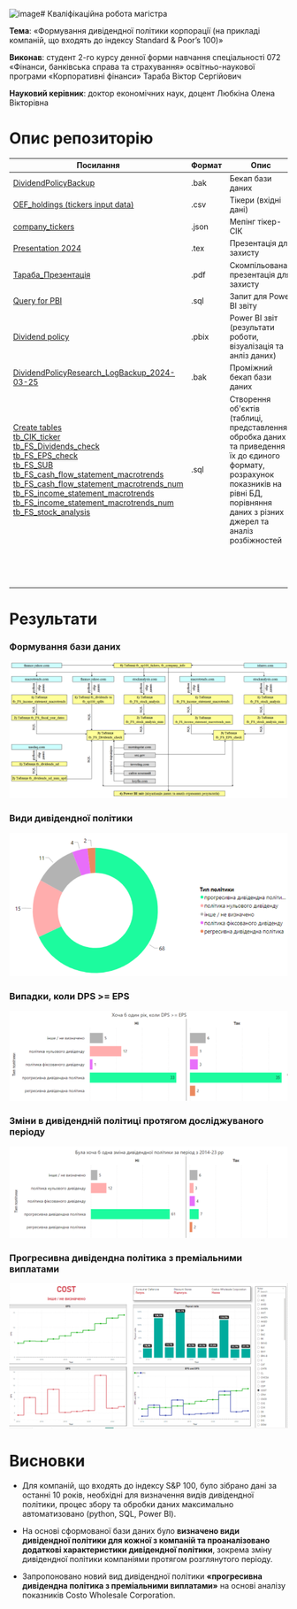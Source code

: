 ![image](https://github.com/viktor-taraba/University_2023/assets/55559682/0a91e8fc-6c01-4ba6-9b0f-609aaeea7cd5)# Кваліфікаційна робота магістра  

**Тема**: «Формування дивiдендної полiтики корпорацiї (на прикладi компанiй, що входять до iндексу Standard & Poor’s 100)» 

**Виконав**: студент 2-го курсу денної форми навчання спецiальностi 072 «Фiнанси, банкiвська справа та страхування» освiтньо-наукової програми «Корпоративнi фiнанси» Тараба Вiктор Сергiйович 
 
**Науковий керівник**: доктор економічних наук, доцент Любкiна Олена Вiкторiвна

# Опис репозиторію
| Посилання | Формат| Опис |
|--|--|--|
|[DividendPolicyBackup](https://github.com/viktor-taraba/University_2023/blob/main/backup/DividendPolicyBackup.bak)|.bak|Бекап бази даних|
|[OEF_holdings (tickers input data)](https://github.com/viktor-taraba/University_2023/blob/main/datasets/OEF_holdings%20(tickers%20input%20data).csv)|.csv|Тікери (вхідні дані)|
|[company_tickers](https://github.com/viktor-taraba/University_2023/blob/main/datasets/company_tickers.json)|.json|Мепінг тікер-СІК|
|[Presentation 2024](https://github.com/viktor-taraba/University_2023/blob/main/Presentation%202024.tex)|.tex|Презентація для захисту|
|[Тараба_Презентація](https://github.com/viktor-taraba/University_2023/blob/main/%D0%A2%D0%B0%D1%80%D0%B0%D0%B1%D0%B0_%D0%9F%D1%80%D0%B5%D0%B7%D0%B5%D0%BD%D1%82%D0%B0%D1%86%D1%96%D1%8F.pdf)|.pdf|Скомпільована презентація для захисту|
|[Query for PBI](https://github.com/viktor-taraba/University_2023/blob/main/Query%20for%20PBI.sql)|.sql|Запит для Power BI звіту|
|[Dividend policy](https://github.com/viktor-taraba/University_2023/blob/main/Dividend%20policy.pbix)|.pbix|Power BI звіт (результати роботи, візуалізація та анліз даних)|
|[DividendPolicyResearch_LogBackup_2024-03-25](https://github.com/viktor-taraba/University_2023/blob/main/DividendPolicyResearch_LogBackup_2024-03-25.bak)|.bak|Проміжний бекап бази даних|
|[Create tables](https://github.com/viktor-taraba/University_2023/blob/main/Create%20tables.sql) <br/> [tb_CIK_ticker](https://github.com/viktor-taraba/University_2023/blob/main/tb_CIK_ticker.sql) <br/> [tb_FS_Dividends_check](https://github.com/viktor-taraba/University_2023/blob/main/tb_FS_Dividends_check.sql) <br/> [tb_FS_EPS_check](https://github.com/viktor-taraba/University_2023/blob/main/tb_FS_EPS_check.sql) <br/> [tb_FS_SUB](https://github.com/viktor-taraba/University_2023/blob/main/tb_FS_SUB.sql) <br/> [tb_FS_cash_flow_statement_macrotrends](https://github.com/viktor-taraba/University_2023/blob/main/tb_FS_cash_flow_statement_macrotrends.sql) <br/> [tb_FS_cash_flow_statement_macrotrends_num](https://github.com/viktor-taraba/University_2023/blob/main/tb_FS_cash_flow_statement_macrotrends_num.sql) <br/> [tb_FS_income_statement_macrotrends](https://github.com/viktor-taraba/University_2023/blob/main/tb_FS_income_statement_macrotrends.sql) <br/> [tb_FS_income_statement_macrotrends_num](https://github.com/viktor-taraba/University_2023/blob/main/tb_FS_income_statement_macrotrends_num.sql) <br/> [tb_FS_stock_analysis](https://github.com/viktor-taraba/University_2023/blob/main/tb_FS_stock_analysis.sql) <br/> []()|.sql|Створення об'єктів (таблиці, представлення), обробка даних та приведення їх до єдиного формату, розрахунок показників на рівні БД, порівняння даних з різних джерел та аналіз розбіжностей|
|[]()|||
|[]()|||
|[]()|||
|[]()|||
|[]()|||
|[]()|||
|[]()|||
|[]()|||
|[]()|||
|[]()|||
|[]()|||
|[]()|||
|[]()|||
|[]()|||

# Результати
### Формування бази даних
![Part 1](https://github.com/viktor-taraba/University_2023/blob/main/Data%20Flow%20full.png)
### Види дивiдендної полiтики
![Part 2](https://github.com/viktor-taraba/University_2023/blob/main/Dividend%20policy%20Types.png)
### Випадки, коли DPS >= EPS
![Part 3](https://github.com/viktor-taraba/University_2023/blob/main/EPS%20%20%26%20DPS%20comparison.png)
### Змiни в дивiденднiй полiтицi протягом дослiджуваного перiоду
![Part 4](https://github.com/viktor-taraba/University_2023/blob/main/Dividend%20policy%20Changes.png)
### Прогресивна дивiдендна полiтика з премiальними виплатами
![Part 5](https://github.com/viktor-taraba/University_2023/blob/main/COST.png)

# Висновки

- Для компанiй, що входять до iндексу S&P 100, було зiбрано данi за останнi 10
рокiв, необхiднi для визначення видiв дивiдендної полiтики, процес збору та
обробки даних максимально автоматизовано (python, SQL, Power BI).

- На основi сформованої бази даних було **визначено види дивiдендної
полiтики для кожної з компанiй та проаналiзовано додатковi
характеристики дивiдендної полiтики**, зокрема змiну дивiдендної полiтики
компанiями протягом розглянутого перiоду.

- Запропоновано новий вид дивідендної політики **«прогресивна дивiдендна полiтика з премiальними
виплатами»** на основi аналiзу показникiв Costo Wholesale Corporation.
